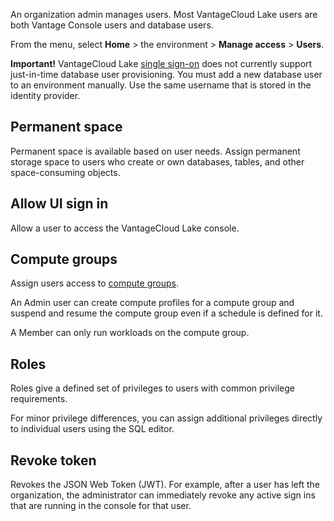 An organization admin manages users. Most VantageCloud Lake users are both Vantage Console users and database users.

From the menu, select **Home** > the environment > **Manage access** > **Users**.

**Important!** VantageCloud Lake [single sign-on](mxq1680183881642.md) does not currently support just-in-time database user provisioning. You must add a new database user to an environment manually. Use the same username that is stored in the identity provider.

## Permanent space


Permanent space is available based on user needs. Assign permanent storage space to users who create or own databases, tables, and other space-consuming objects.

## Allow UI sign in


Allow a user to access the VantageCloud Lake console.

## Compute groups


Assign users access to [compute groups](mqu1640280532737.md).

An Admin user can create compute profiles for a compute group and suspend and resume the compute group even if a schedule is defined for it.

A Member can only run workloads on the compute group.

## Roles


Roles give a defined set of privileges to users with common privilege requirements.

For minor privilege differences, you can assign additional privileges directly to individual users using the SQL editor.

## Revoke token


Revokes the JSON Web Token (JWT). For example, after a user has left the organization, the administrator can immediately revoke any active sign ins that are running in the console for that user.

